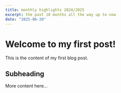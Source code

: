 ```yaml
---
title: monthly highlights 2024/2025
excerpt: the past 18 months all the way up to now
date: "2025-06-20"
---
```


# Welcome to my first post!

This is the content of my first blog post.

## Subheading

More content here...
